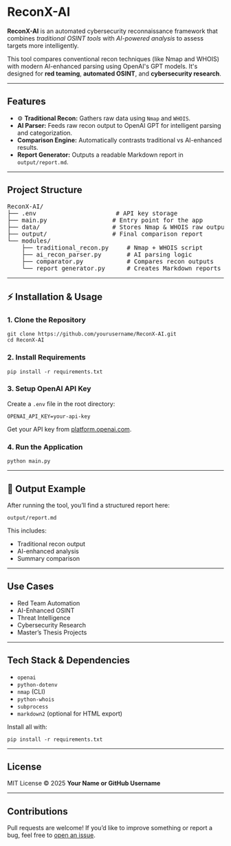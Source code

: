 <h1>  ReconX-AI</h1>

<p>
  <strong>ReconX-AI</strong> is an automated cybersecurity reconnaissance framework that combines 
  <em>traditional OSINT tools</em> with <em>AI-powered analysis</em> to assess targets more intelligently.
</p>

<p>
  This tool compares conventional recon techniques (like Nmap and WHOIS) with modern AI-enhanced parsing using 
  OpenAI's GPT models. It's designed for <strong>red teaming</strong>, <strong>automated OSINT</strong>, and 
  <strong>cybersecurity research</strong>.
</p>

<hr>

<h2>  Features</h2>
<ul>
  <li>⚙️ <strong>Traditional Recon:</strong> Gathers raw data using <code>Nmap</code> and <code>WHOIS</code>.</li>
  <li>  <strong>AI Parser:</strong> Feeds raw recon output to OpenAI GPT for intelligent parsing and categorization.</li>
  <li>  <strong>Comparison Engine:</strong> Automatically contrasts traditional vs AI-enhanced results.</li>
  <li>  <strong>Report Generator:</strong> Outputs a readable Markdown report in <code>output/report.md</code>.</li>
</ul>

<hr>

<h2>  Project Structure</h2>

<pre>
ReconX-AI/
├── .env                      # API key storage
├── main.py                  # Entry point for the app
├── data/                    # Stores Nmap & WHOIS raw output
├── output/                  # Final comparison report
└── modules/
    ├── traditional_recon.py     # Nmap + WHOIS script
    ├── ai_recon_parser.py       # AI parsing logic
    ├── comparator.py            # Compares recon outputs
    └── report_generator.py      # Creates Markdown reports
</pre>

<hr>

<h2>⚡ Installation & Usage</h2>

<h3>1. Clone the Repository</h3>
<pre><code>git clone https://github.com/yourusername/ReconX-AI.git
cd ReconX-AI
</code></pre>

<h3>2. Install Requirements</h3>
<pre><code>pip install -r requirements.txt
</code></pre>

<h3>3. Setup OpenAI API Key</h3>
<p>Create a <code>.env</code> file in the root directory:</p>
<pre><code>OPENAI_API_KEY=your-api-key</code></pre>

<p>
Get your API key from 
<a href="https://platform.openai.com/account/api-keys" target="_blank">platform.openai.com</a>.
</p>

<h3>4. Run the Application</h3>
<pre><code>python main.py</code></pre>

<hr>

<h2>🧪 Output Example</h2>

<p>After running the tool, you’ll find a structured report here:</p>
<pre><code>output/report.md</code></pre>

<p>This includes:</p>
<ul>
  <li>  Traditional recon output</li>
  <li>  AI-enhanced analysis</li>
  <li>  Summary comparison</li>
</ul>

<hr>

<h2> Use Cases</h2>
<ul>
  <li>Red Team Automation</li>
  <li>AI-Enhanced OSINT</li>
  <li>Threat Intelligence</li>
  <li>Cybersecurity Research</li>
  <li>Master’s Thesis Projects</li>
</ul>

<hr>

<h2> Tech Stack & Dependencies</h2>
<ul>
  <li><code>openai</code></li>
  <li><code>python-dotenv</code></li>
  <li><code>nmap</code> (CLI)</li>
  <li><code>python-whois</code></li>
  <li><code>subprocess</code></li>
  <li><code>markdown2</code> (optional for HTML export)</li>
</ul>

<p>Install all with:</p>
<pre><code>pip install -r requirements.txt</code></pre>

<hr>

<h2> License</h2>
<p>MIT License © 2025 <strong>Your Name or GitHub Username</strong></p>

<hr>

<h2> Contributions</h2>
<p>
Pull requests are welcome! If you’d like to improve something or report a bug, feel free to 
<a href="https://github.com/yourusername/ReconX-AI/issues">open an issue</a>.
</p>


